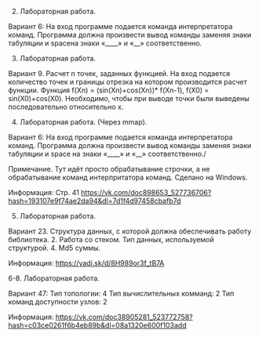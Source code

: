  
 2. Лабораторная работа. 

Вариант 6: На вход программе подается команда интерпретатора команд. Программа должна произвести вывод команды заменяя знаки табуляции и spaceна знаки «____» и «__» соответственно.

 3. Лабораторная работа. 

Вариант 9. Расчет n точек, заданных функцией. На вход подается количество точек и границы отрезка на котором производится расчет функции. Функция f(Xn) = (sin(Xn)+cos(Xn))* f(Xn-1), f(X0) = sin(X0)+cos(X0). Необходимо, чтобы при выводе точки были выведены последовательно относительно x. 


 4. Лабораторная работа. (Через mmap).

Вариант 6: На вход программе подается команда интерпретатора команд. Программа должна произвести вывод команды заменяя знаки табуляции и space на знаки «____» и «__» соответственно./

Примечание.
Тут идёт просто обрабатывание строчки, а не обрабатывание команд интерпритатора команд. Сделано на Windows. 

Информация: Стр. 41 https://vk.com/doc898653_527736706?hash=193107e9f74ae2da94&dl=7d1f4d97458cbafb7d

5. Лабораторная работа.

Вариант 23.
Структура данных, с которой должна обеспечивать работу библиотека.
2. Работа со стеком.
Тип данных, используемой структурой.
4. Md5 суммы.

Информация: https://yadi.sk/d/8H989or3f_tB7A

6-8. Лабораторная работа.

Вариант 47:
Тип топологии: 4
Тип вычислительных комманд: 2
Тип команд доступности узлов: 2

Информация: https://vk.com/doc38905281_523772758?hash=c03ce0261f6b4eb89b&dl=08a1320e600f103add

